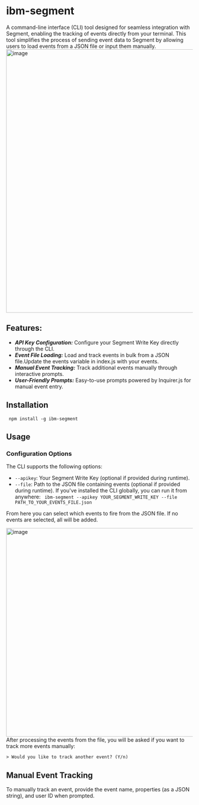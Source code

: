 # ibm-segment

A command-line interface (CLI) tool designed for seamless integration with Segment, enabling the tracking of events directly from your terminal. This tool simplifies the process of sending event data to Segment by allowing users to load events from a JSON file or input them manually.
<img width="712" alt="image" src="https://media.github.ibm.com/user/438814/files/78e44f69-71bf-44df-b546-85e092857954">

## Features:
- ***API Key Configuration:*** Configure your Segment Write Key directly through the CLI.
- ***Event File Loading:*** Load and track events in bulk from a JSON file.Update the events variable in index.js with your events.
- ***Manual Event Tracking:*** Track additional events manually through interactive prompts.
- ***User-Friendly Prompts:*** Easy-to-use prompts powered by Inquirer.js for manual event entry.

## Installation
``` npm install -g ibm-segment```

## Usage
### Configuration Options
The CLI supports the following options:
- `--apikey`: Your Segment Write Key (optional if provided during runtime).
- `--file`: Path to the JSON file containing events (optional if provided during runtime).
If you've installed the CLI globally, you can run it from anywhere:
``` ibm-segment --apikey YOUR_SEGMENT_WRITE_KEY --file PATH_TO_YOUR_EVENTS_FILE.json```

From here you can select which events to fire from the JSON file. If no events are selected, all will be added.

<img width="564" alt="image" src="https://media.github.ibm.com/user/438814/files/2e8d3db4-32cb-453f-a3e4-212ce40c2551">
 After processing the events from the file, you will be asked if you want to track more events manually: 
 
``` > Would you like to track another event? (Y/n) ```

## Manual Event Tracking
To manually track an event, provide the event name, properties (as a JSON string), and user ID when prompted.

